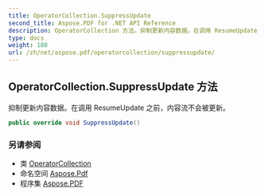 ```yaml
---
title: OperatorCollection.SuppressUpdate
second_title: Aspose.PDF for .NET API Reference
description: OperatorCollection 方法。抑制更新内容数据。在调用 ResumeUpdate 之前，内容流不会被更新。
type: docs
weight: 180
url: /zh/net/aspose.pdf/operatorcollection/suppressupdate/
---
```

## OperatorCollection.SuppressUpdate 方法

抑制更新内容数据。在调用 ResumeUpdate 之前，内容流不会被更新。

```csharp
public override void SuppressUpdate()
```

### 另请参阅

* 类 [OperatorCollection](../)
* 命名空间 [Aspose.Pdf](../../../aspose.pdf/)
* 程序集 [Aspose.PDF](../../../)